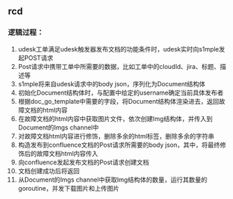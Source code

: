 ## rcd
### 逻辑过程：
1. udesk工单满足udesk触发器发布文档的功能条件时，udesk实时向s1mple发起POST请求
2. Post请求中携带工单中所需要的数据，比如工单中的cloudId、jira、标题、描述等
3. s1mple将来自udesk请求中的body json，序列化为Document结构体
4. 初始化Document结构体时，与配置中给定的username确定当前具体发布者
5. 根据doc_go_template中需要的字段，将Document结构体渲染进去，返回故障文档的html内容
6. 在故障文档的html内容中获取图片文件，依次创建Img结构体，并传入到Document的Imgs channel中
7. 对故障文档html内容进行修饰，删除多余的html标签，删除多余的字符串
8. 构造发布到confluence文档的Post请求所需要的body json，其中，将最终修饰后的故障文档html内容传入
9. 向confluence发起发布文档的Post请求创建文档
10. 文档创建成功后将返回
11. 从Document的Imgs channel中获取Img结构体的数量，运行其数量的goroutine，并发下载图片和上传图片